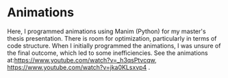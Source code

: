 # Animations

Here, I programmed animations using Manim (Python) for my master's thesis presentation. There is room for optimization, particularly in terms of code structure. When I initially programmed the animations, I was unsure of the final outcome, which led to some inefficiencies. See the animations at:https://www.youtube.com/watch?v=_h3qsPtvcqw, https://www.youtube.com/watch?v=jka0KLsxvp4 .
